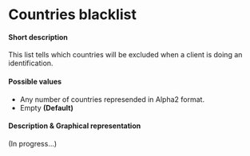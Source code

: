 # Countries blacklist

#### Short description
This list tells which countries will be excluded when a client is doing an identification.

#### Possible values
- Any number of countries represended in Alpha2 format.
- Empty **(Default)**

#### Description & Graphical representation
(In progress...)
